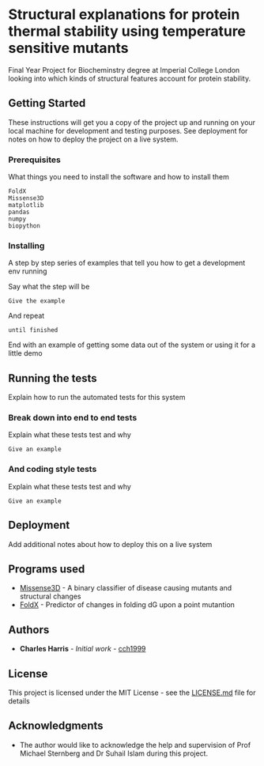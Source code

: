 # Structural explanations for protein thermal stability using temperature sensitive mutants

Final Year Project for Biocheminstry degree at Imperial College London looking into which kinds of structural features account for protein stability.

## Getting Started

These instructions will get you a copy of the project up and running on your local machine for development and testing purposes. See deployment for notes on how to deploy the project on a live system.

### Prerequisites

What things you need to install the software and how to install them

```
FoldX
Missense3D
matplotlib
pandas
numpy
biopython
```

### Installing

A step by step series of examples that tell you how to get a development env running

Say what the step will be

```
Give the example
```

And repeat

```
until finished
```

End with an example of getting some data out of the system or using it for a little demo

## Running the tests

Explain how to run the automated tests for this system

### Break down into end to end tests

Explain what these tests test and why

```
Give an example
```

### And coding style tests

Explain what these tests test and why

```
Give an example
```

## Deployment

Add additional notes about how to deploy this on a live system

## Programs used

* [Missense3D](http://www.sbg.bio.ic.ac.uk/~missense3d/) - A binary classifier of disease causing mutants and structural changes
* [FoldX](http://foldxsuite.crg.eu/) - Predictor of changes in folding dG upon a point mutantion


## Authors

* **Charles Harris** - *Initial work* - [cch1999](https://github.com/cch1999)

## License

This project is licensed under the MIT License - see the [LICENSE.md](LICENSE.md) file for details

## Acknowledgments

* The author would like to acknowledge the help and supervision of Prof Michael Sternberg and Dr Suhail Islam during this project. 
